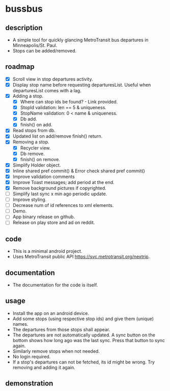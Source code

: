# bussbus

## description
- A simple tool for quickly glancing MetroTransit bus departures in Minneapolis/St. Paul.
- Stops can be added/removed.

## roadmap
- [x] Scroll view in stop departures activity.
- [x] Display stop name before requesting departuresList. Useful when departuresList comes with a lag.
- [x] Adding a stop.
    - [x] Where can stop ids be found? - Link provided.
    - [x] StopId validation: len == 5 & uniqueness.
    - [x] StopName validation: 0 < name & uniqueness.
    - [x] Db add.
    - [x] finish() on add.
- [x] Read stops from db.
- [x] Updated list on add/remove finish() return.
- [x] Removing a stop.
    - [x] Recycler view.
    - [x] Db remove.
    - [x] finish() on remove.
- [x] Simplify Holder object.
- [x] Inline shared pref commit() & Error check shared pref commit()
- [x] Improve validation comments
- [x] Improve Toast messages; add period at the end.
- [x] Remove background pictures if copyrighted.
- [ ] Simplify last sync x min ago periodic update.
- [ ] Improve styling.
- [ ] Decrease num of id references to xml elements.
- [ ] Demo.
- [ ] App binary release on github.
- [ ] Release on play store and ad on reddit.

## code
- This is a minimal android project.
- Uses MetroTransit public API <https://svc.metrotransit.org/nextrip>.

## documentation
- The documentation for the code is itself.

## usage
- Install the app on an android device.
- Add some stops (using respective stop ids) and give them (unique) names.
- The departures from those stops shall appear.
- The departures are not automatically updated. A sync button on the bottom shows how long ago was the last sync. Press that button to sync again.
- Similarly remove stops when not needed.
- No login required.
- If a stop's departures can not be fetched, its id might be wrong. Try removing and adding it again.

## demonstration
